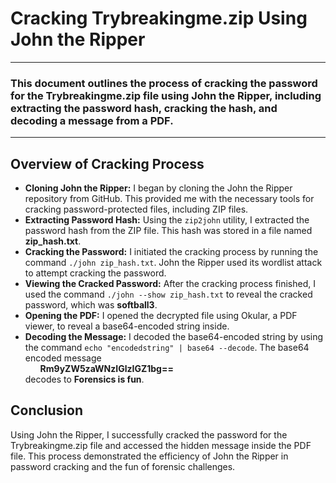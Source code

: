 <h1>Cracking Trybreakingme.zip Using John the Ripper</h1>
<hr>
<h3>This document outlines the process of cracking the password for the Trybreakingme.zip file using John the Ripper, including extracting the password hash, cracking the hash, and decoding a message from a PDF.</h3>
<hr>

<h2>Overview of Cracking Process</h2>
<ul>
    <li><strong>Cloning John the Ripper:</strong> I began by cloning the John the Ripper repository from GitHub. This provided me with the necessary tools for cracking password-protected files, including ZIP files.</li>
    <li><strong>Extracting Password Hash:</strong> Using the <code>zip2john</code> utility, I extracted the password hash from the ZIP file. This hash was stored in a file named <strong>zip_hash.txt</strong>.</li>
    <li><strong>Cracking the Password:</strong> I initiated the cracking process by running the command <code>./john zip_hash.txt</code>. John the Ripper used its wordlist attack to attempt cracking the password.</li>
    <li><strong>Viewing the Cracked Password:</strong> After the cracking process finished, I used the command <code>./john --show zip_hash.txt</code> to reveal the cracked password, which was <strong>softball3</strong>.</li>
    <li><strong>Opening the PDF:</strong> I opened the decrypted file using Okular, a PDF viewer, to reveal a base64-encoded string inside.</li>
    <li><strong>Decoding the Message:</strong> I decoded the base64-encoded string by using the command <code>echo "encodedstring" | base64 --decode</code>. The base64 encoded message <ul><strong>Rm9yZW5zaWNzIGlzIGZ1bg==</strong></ul> decodes to <strong>Forensics is fun</strong>.</li>
</ul>

<h2>Conclusion</h2>
<p>Using John the Ripper, I successfully cracked the password for the Trybreakingme.zip file and accessed the hidden message inside the PDF file. This process demonstrated the efficiency of John the Ripper in password cracking and the fun of forensic challenges.</p>
